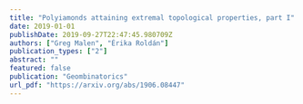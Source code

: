 ```yaml
---
title: "Polyiamonds attaining extremal topological properties, part I"
date: 2019-01-01
publishDate: 2019-09-27T22:47:45.980709Z
authors: ["Greg Malen", "Érika Roldán"]
publication_types: ["2"]
abstract: ""
featured: false
publication: "Geombinatorics"
url_pdf: "https://arxiv.org/abs/1906.08447"
---
```

